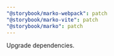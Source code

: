 ```yaml
---
"@storybook/marko-webpack": patch
"@storybook/marko-vite": patch
"@storybook/marko": patch
---
```


Upgrade dependencies.
